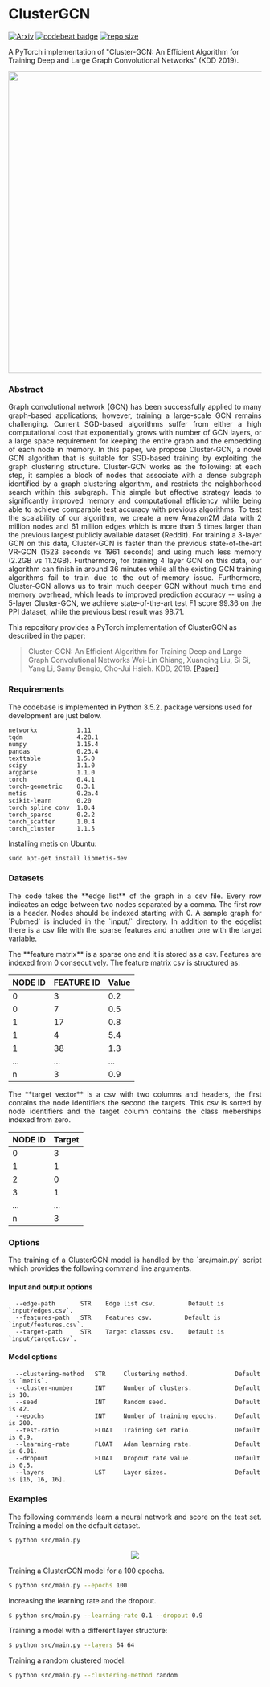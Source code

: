 ClusterGCN
============================================
[![Arxiv](https://img.shields.io/badge/ArXiv-1905.07953-orange.svg?color=blue&style=plastic)](https://arxiv.org/abs/1905.07953) [![codebeat badge](https://codebeat.co/badges/f7212651-50c6-40bd-9f4c-030ea56f43d3)](https://codebeat.co/projects/github-com-benedekrozemberczki-clustergcn-master)
 [![repo size](https://img.shields.io/github/repo-size/benedekrozemberczki/ClusterGCN.svg)](https://github.com/benedekrozemberczki/ClusterGCN/archive/master.zip)

A PyTorch implementation of "Cluster-GCN: An Efficient Algorithm for Training Deep and Large Graph Convolutional Networks" (KDD 2019).
<p align="center">
  <img width="600" src="clustergcn.jpg">
</p>

### Abstract

<p align="justify">
Graph convolutional network (GCN) has been successfully applied to many graph-based applications; however, training a large-scale GCN remains challenging. Current SGD-based algorithms suffer from either a high computational cost that exponentially grows with number of GCN layers, or a large space requirement for keeping the entire graph and the embedding of each node in memory. In this paper, we propose Cluster-GCN, a novel GCN algorithm that is suitable for SGD-based training by exploiting the graph clustering structure. Cluster-GCN works as the following: at each step, it samples a block of nodes that associate with a dense subgraph identified by a graph clustering algorithm, and restricts the neighborhood search within this subgraph. This simple but effective strategy leads to significantly improved memory and computational efficiency while being able to achieve comparable test accuracy with previous algorithms. To test the scalability of our algorithm, we create a new Amazon2M data with 2 million nodes and 61 million edges which is more than 5 times larger than the previous largest publicly available dataset (Reddit). For training a 3-layer GCN on this data, Cluster-GCN is faster than the previous state-of-the-art VR-GCN (1523 seconds vs 1961 seconds) and using much less memory (2.2GB vs 11.2GB). Furthermore, for training 4 layer GCN on this data, our algorithm can finish in around 36 minutes while all the existing GCN training algorithms fail to train due to the out-of-memory issue. Furthermore, Cluster-GCN allows us to train much deeper GCN without much time and memory overhead, which leads to improved prediction accuracy -- using a 5-layer Cluster-GCN, we achieve state-of-the-art test F1 score 99.36 on the PPI dataset, while the previous best result was 98.71.</p>

This repository provides a PyTorch implementation of ClusterGCN as described in the paper:

> Cluster-GCN: An Efficient Algorithm for Training Deep and Large Graph Convolutional Networks
> Wei-Lin Chiang, Xuanqing Liu, Si Si, Yang Li, Samy Bengio, Cho-Jui Hsieh.
> KDD, 2019.
> [[Paper]](https://arxiv.org/abs/1905.07953)

### Requirements
The codebase is implemented in Python 3.5.2. package versions used for development are just below.
```
networkx           1.11
tqdm               4.28.1
numpy              1.15.4
pandas             0.23.4
texttable          1.5.0
scipy              1.1.0
argparse           1.1.0
torch              0.4.1
torch-geometric    0.3.1
metis              0.2a.4
scikit-learn       0.20
torch_spline_conv  1.0.4
torch_sparse       0.2.2
torch_scatter      1.0.4
torch_cluster      1.1.5
```

Installing metis on Ubuntu:

```
sudo apt-get install libmetis-dev
```
### Datasets
<p align="justify">
The code takes the **edge list** of the graph in a csv file. Every row indicates an edge between two nodes separated by a comma. The first row is a header. Nodes should be indexed starting with 0. A sample graph for `Pubmed` is included in the  `input/` directory. In addition to the edgelist there is a csv file with the sparse features and another one with the target variable.</p>
<p align="justify">
The **feature matrix** is a sparse one and it is stored as a csv. Features are indexed from 0 consecutively. The feature matrix csv is structured as:</p>

| **NODE ID**|**FEATURE ID**|**Value** |
| --- | --- |---|
| 0 | 3 |0.2|
| 0 | 7 | 0.5 |
| 1 | 17 | 0.8 |
| 1 | 4 | 5.4 |
| 1 | 38 | 1.3 |
| ... | ... |...|
| n | 3 | 0.9 |
<p align="justify">
The **target vector** is a csv with two columns and headers, the first contains the node identifiers the second the targets. This csv is sorted by node identifiers and the target column contains the class meberships indexed from zero.</p>

| **NODE ID**|**Target** |
| --- | --- |
| 0 | 3 |
| 1 | 1 |
| 2 | 0 |
| 3 | 1 |
| ... | ... |
| n | 3 |

### Options
<p align="justify">
The training of a ClusterGCN model is handled by the `src/main.py` script which provides the following command line arguments.</p>

#### Input and output options
```
  --edge-path       STR    Edge list csv.         Default is `input/edges.csv`.
  --features-path   STR    Features csv.         Default is `input/features.csv`.
  --target-path     STR    Target classes csv.    Default is `input/target.csv`.
```
#### Model options
```
  --clustering-method   STR     Clustering method.             Default is `metis`.
  --cluster-number      INT     Number of clusters.            Default is 10. 
  --seed                INT     Random seed.                   Default is 42.
  --epochs              INT     Number of training epochs.     Default is 200.
  --test-ratio          FLOAT   Training set ratio.            Default is 0.9.
  --learning-rate       FLOAT   Adam learning rate.            Default is 0.01.
  --dropout             FLOAT   Dropout rate value.            Default is 0.5.
  --layers              LST     Layer sizes.                   Default is [16, 16, 16]. 
```
### Examples
<p align="justify">
The following commands learn a neural network and score on the test set. Training a model on the default dataset.</p>

```sh
$ python src/main.py
```
<p align="center">
<img style="float: center;" src="clustergcn.gif">
</p>

Training a ClusterGCN model for a 100 epochs.
```sh
$ python src/main.py --epochs 100
```
Increasing the learning rate and the dropout.
```sh
$ python src/main.py --learning-rate 0.1 --dropout 0.9
```
Training a model with a different layer structure:
```sh
$ python src/main.py --layers 64 64
```
Training a random clustered model:
```sh
$ python src/main.py --clustering-method random
```
